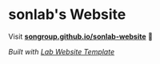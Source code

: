 
# sonlab's Website

Visit **[songroup.github.io/sonlab-website](https://songroup.github.io/sonlab-website)** 🚀

_Built with [Lab Website Template](https://greene-lab.gitbook.io/lab-website-template-docs)_
